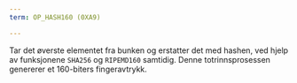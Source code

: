 ```yaml
---
term: OP_HASH160 (0XA9)

---
```

Tar det øverste elementet fra bunken og erstatter det med hashen, ved hjelp av funksjonene `SHA256` og `RIPEMD160` samtidig. Denne totrinnsprosessen genererer et 160-biters fingeravtrykk.